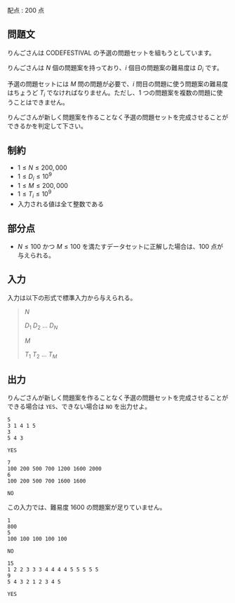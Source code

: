 配点 : $200$ 点

## 問題文

りんごさんは CODEFESTIVAL の予選の問題セットを組もうとしています。

りんごさんは $N$ 個の問題案を持っており、$i$ 個目の問題案の難易度は $D_i$ です。

予選の問題セットには $M$ 問の問題が必要で、$i$ 問目の問題に使う問題案の難易度はちょうど $T_i$ でなければなりません。ただし、$1$ つの問題案を複数の問題に使うことはできません。

りんごさんが新しく問題案を作ることなく予選の問題セットを完成させることができるかを判定して下さい。

## 制約

- $1 \leq N \leq 200,000$
- $1 \leq D_i \leq 10^9$
- $1 \leq M \leq 200,000$
- $1 \leq T_i \leq 10^9$
- 入力される値は全て整数である

## 部分点

- $N \leq 100$ かつ $M \leq 100$ を満たすデータセットに正解した場合は、$100$ 点が与えられる。

## 入力

入力は以下の形式で標準入力から与えられる。

> $N$
> 
> $D_1$ $D_2$ $...$ $D_N$
> 
> $M$
> 
> $T_1$ $T_2$ $...$ $T_M$

## 出力

りんごさんが新しく問題案を作ることなく予選の問題セットを完成させることができる場合は `YES`、できない場合は `NO` を出力せよ。

```input1
5
3 1 4 1 5
3
5 4 3
```

```output1
YES
```

```input2
7
100 200 500 700 1200 1600 2000
6
100 200 500 700 1600 1600
```

```output2
NO
```

この入力では、難易度 $1600$ の問題案が足りていません。

```input3
1
800
5
100 100 100 100 100
```

```output3
NO
```

```input4
15
1 2 2 3 3 3 4 4 4 4 5 5 5 5 5
9
5 4 3 2 1 2 3 4 5
```

```output4
YES
```
